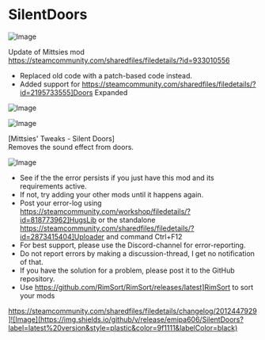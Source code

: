 # SilentDoors

![Image](https://i.imgur.com/buuPQel.png)

Update of Mittsies mod
https://steamcommunity.com/sharedfiles/filedetails/?id=933010556

- Replaced old code with a patch-based code instead.
- Added support for https://steamcommunity.com/sharedfiles/filedetails/?id=2195733555]Doors Expanded

![Image](https://i.imgur.com/pufA0kM.png)

	
![Image](https://i.imgur.com/Z4GOv8H.png)


[Mittsies' Tweaks - Silent Doors]  
Removes the sound effect from doors.


![Image](https://i.imgur.com/PwoNOj4.png)



-  See if the the error persists if you just have this mod and its requirements active.
-  If not, try adding your other mods until it happens again.
-  Post your error-log using https://steamcommunity.com/workshop/filedetails/?id=818773962]HugsLib or the standalone https://steamcommunity.com/sharedfiles/filedetails/?id=2873415404]Uploader and command Ctrl+F12
-  For best support, please use the Discord-channel for error-reporting.
-  Do not report errors by making a discussion-thread, I get no notification of that.
-  If you have the solution for a problem, please post it to the GitHub repository.
-  Use https://github.com/RimSort/RimSort/releases/latest]RimSort to sort your mods



https://steamcommunity.com/sharedfiles/filedetails/changelog/2012447929]![Image](https://img.shields.io/github/v/release/emipa606/SilentDoors?label=latest%20version&style=plastic&color=9f1111&labelColor=black)

